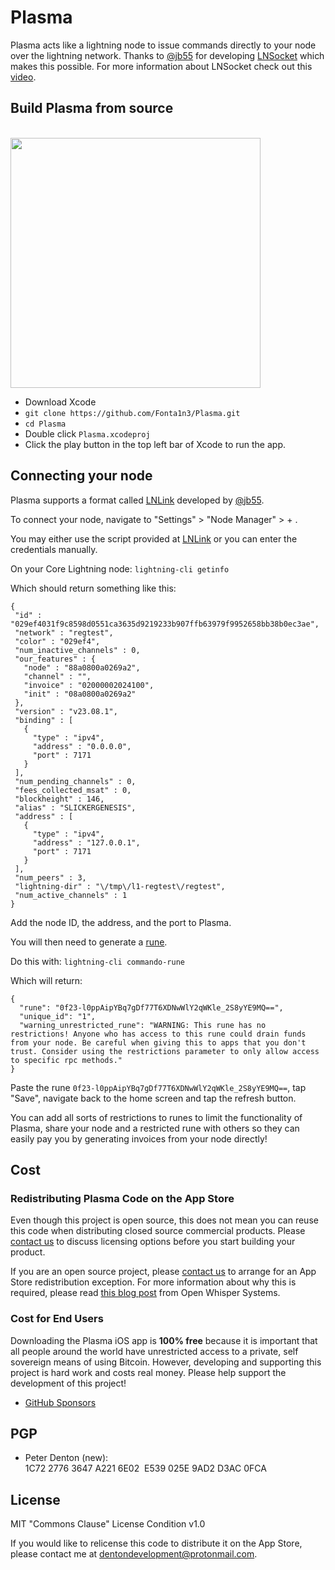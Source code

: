 
# Plasma

Plasma acts like a lightning node to issue commands directly to your node over the lightning network. Thanks to [@jb55](https://github.com/jb55)
for developing [LNSocket](https://github.com/jb55/lnsocket) which makes this possible. For more information about LNSocket check out this [video](https://www.youtube.com/watch?v=LZLRCPNn7vA).

## Build Plasma from source
<br/><img src="./Images/build_from_source.png" alt="" width="400"/><br/>
* Download Xcode
* `git clone https://github.com/Fonta1n3/Plasma.git`
* `cd Plasma`
* Double click `Plasma.xcodeproj`
* Click the play button in the top left bar of Xcode to run the app.


## Connecting your node
Plasma supports a format called [LNLink](https://lnlink.app/qr/) developed by [@jb55](https://github.com/jb55).

To connect your node, navigate to "Settings" > "Node Manager" > + .

You may either use the script provided at [LNLink](https://lnlink.app/qr/) or you can enter the credentials manually.

On your Core Lightning node:
`lightning-cli getinfo`
 
 Which should return something like this:
 ```
 {
  "id" : "029ef4031f9c8598d0551ca3635d9219233b907ffb63979f9952658bb38b0ec3ae",
  "network" : "regtest",
  "color" : "029ef4",
  "num_inactive_channels" : 0,
  "our_features" : {
    "node" : "88a0800a0269a2",
    "channel" : "",
    "invoice" : "02000002024100",
    "init" : "08a0800a0269a2"
  },
  "version" : "v23.08.1",
  "binding" : [
    {
      "type" : "ipv4",
      "address" : "0.0.0.0",
      "port" : 7171
    }
  ],
  "num_pending_channels" : 0,
  "fees_collected_msat" : 0,
  "blockheight" : 146,
  "alias" : "SLICKERGENESIS",
  "address" : [
    {
      "type" : "ipv4",
      "address" : "127.0.0.1",
      "port" : 7171
    }
  ],
  "num_peers" : 3,
  "lightning-dir" : "\/tmp\/l1-regtest\/regtest",
  "num_active_channels" : 1
}
 ```
 
 Add the node ID, the address, and the port to Plasma.
 
 You will then need to generate a [rune](https://docs.corelightning.org/reference/lightning-commando-rune).
 
 Do this with:
 `lightning-cli commando-rune`
 
 Which will return:
 ```
 {
   "rune": "0f23-l0ppAipYBq7gDf77T6XDNwWlY2qWKle_2S8yYE9MQ==",
   "unique_id": "1",
   "warning_unrestricted_rune": "WARNING: This rune has no restrictions! Anyone who has access to this rune could drain funds from your node. Be careful when giving this to apps that you don't trust. Consider using the restrictions parameter to only allow access to specific rpc methods."
}
 ```
 
Paste the rune `0f23-l0ppAipYBq7gDf77T6XDNwWlY2qWKle_2S8yYE9MQ==`, tap "Save", navigate back to the home screen and tap the refresh button.
 
You can add all sorts of restrictions to runes to limit the functionality of Plasma, share your node and a restricted 
rune with others so they can easily pay you by generating invoices from your node directly!


## Cost

### Redistributing Plasma Code on the App Store

Even though this project is open source, this does not mean you can reuse this code when distributing closed source commercial products. Please [contact us](mailto:dentondevelopment@protonmail.com) to discuss licensing options before you start building your product.

If you are an open source project, please [contact us](mailto:dentondevelopment@protonmail.com) to arrange for an App Store redistribution exception. For more information about why this is required, please read [this blog post](https://whispersystems.org/blog/license-update/) from Open Whisper Systems.


### Cost for End Users

Downloading the Plasma iOS app is **100% free** because it is important that all people around the world have unrestricted access to a private, self sovereign means of using Bitcoin.
However, developing and supporting this project is hard work and costs real money. Please help support the development of this project!

* [GitHub Sponsors](https://github.com/sponsors/fonta1n3)


## PGP

* Peter Denton (new): 1C72 2776 3647 A221 6E02  E539 025E 9AD2 D3AC 0FCA


## License

MIT
"Commons Clause" License Condition v1.0

If you would like to relicense this code to distribute it on the App Store,
please contact me at [dentondevelopment@protonmail.com](mailto:dentondevelopment@protonmail.com).



